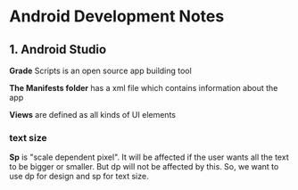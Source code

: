# Android Development Notes

## 1. Android Studio
**Grade** Scripts is an open source app building tool

**The Manifests folder** has a xml file which contains information about the app

**Views** are defined as all kinds of UI elements

### text size
**Sp** is "scale dependent pixel". It will be affected if the user wants all the text to be bigger or smaller. But dp will not be affected by this. So, we want to use dp for design and sp for text size.


